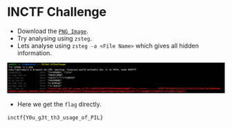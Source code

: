 # INCTF Challenge

- Download the [`PNG Image`](https://github.com/a3X3k/RoadMap/blob/main/Set%204/Challenge/1.png).
- Try analysing using `zsteg`.
- Lets analyse using `zsteg -a <File Name>` which gives all hidden information.

![](https://github.com/a3X3k/RoadMap/blob/main/Set%204/Challenge/2.png?raw=true)

- Here we get the `flag` directly.

```
inctf{Y0u_g3t_th3_usage_of_PIL}
```
